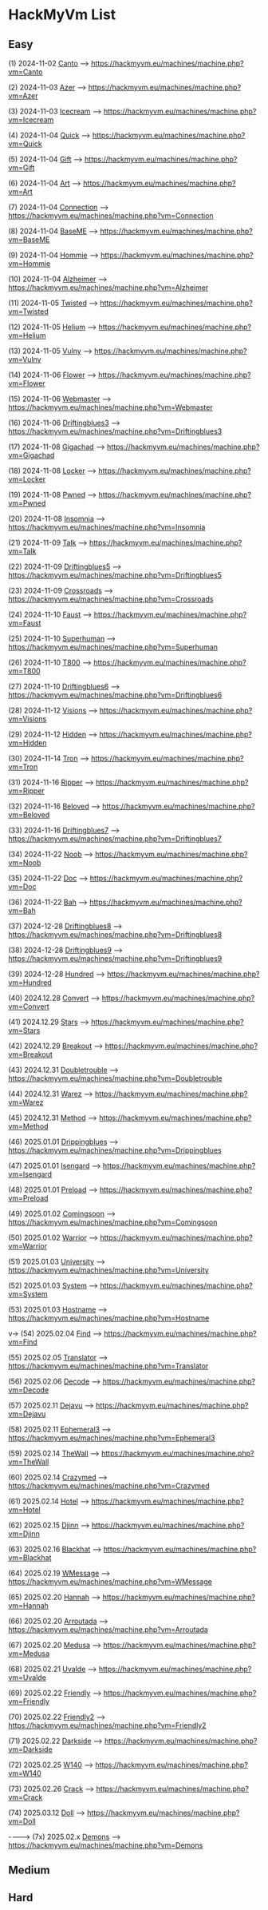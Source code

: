 # HackMyVm List

## Easy

(1) 2024-11-02 [Canto](./Canto.md) --> https://hackmyvm.eu/machines/machine.php?vm=Canto

(2) 2024-11-03 [Azer](./Azer.md) --> https://hackmyvm.eu/machines/machine.php?vm=Azer

(3) 2024-11-03 [Icecream](./Icecream.md) --> https://hackmyvm.eu/machines/machine.php?vm=Icecream

(4) 2024-11-04 [Quick](./Quick.md) --> https://hackmyvm.eu/machines/machine.php?vm=Quick

(5) 2024-11-04 [Gift](./Gift.md) --> https://hackmyvm.eu/machines/machine.php?vm=Gift

(6) 2024-11-04 [Art](./Art.md) --> https://hackmyvm.eu/machines/machine.php?vm=Art

(7) 2024-11-04 [Connection](./Connection.md) --> https://hackmyvm.eu/machines/machine.php?vm=Connection

(8) 2024-11-04 [BaseME](./BaseME.md) --> https://hackmyvm.eu/machines/machine.php?vm=BaseME

(9) 2024-11-04 [Hommie](./Hommie.md) --> https://hackmyvm.eu/machines/machine.php?vm=Hommie

(10) 2024-11-04 [Alzheimer](./Alzheimer.md) --> https://hackmyvm.eu/machines/machine.php?vm=Alzheimer

(11) 2024-11-05 [Twisted](./Twisted.md) --> https://hackmyvm.eu/machines/machine.php?vm=Twisted

(12) 2024-11-05 [Helium](./Helium.md) --> https://hackmyvm.eu/machines/machine.php?vm=Helium

(13) 2024-11-05 [Vulny](./Vulny.md) --> https://hackmyvm.eu/machines/machine.php?vm=Vulny

(14) 2024-11-06 [Flower](./Flower.md) --> https://hackmyvm.eu/machines/machine.php?vm=Flower

(15) 2024-11-06 [Webmaster](./Webmaster.md) --> https://hackmyvm.eu/machines/machine.php?vm=Webmaster

(16) 2024-11-06 [Driftingblues3](./Driftingblues3.md) --> https://hackmyvm.eu/machines/machine.php?vm=Driftingblues3

(17) 2024-11-08 [Gigachad](./Gigachad.md) --> https://hackmyvm.eu/machines/machine.php?vm=Gigachad

(18) 2024-11-08 [Locker](./Locker.md) --> https://hackmyvm.eu/machines/machine.php?vm=Locker

(19) 2024-11-08 [Pwned](./Pwned.md) --> https://hackmyvm.eu/machines/machine.php?vm=Pwned

(20) 2024-11-08 [Insomnia](./Insomnia.md) --> https://hackmyvm.eu/machines/machine.php?vm=Insomnia

(21) 2024-11-09 [Talk](./Talk.md) --> https://hackmyvm.eu/machines/machine.php?vm=Talk

(22) 2024-11-09 [Driftingblues5](./Driftingblues5.md) --> https://hackmyvm.eu/machines/machine.php?vm=Driftingblues5

(23) 2024-11-09 [Crossroads](./Crossroads.md) --> https://hackmyvm.eu/machines/machine.php?vm=Crossroads

(24) 2024-11-10 [Faust](./Faust.md) --> https://hackmyvm.eu/machines/machine.php?vm=Faust

(25) 2024-11-10 [Superhuman](./Superhuman.md) --> https://hackmyvm.eu/machines/machine.php?vm=Superhuman

(26) 2024-11-10 [T800](./T800.md) --> https://hackmyvm.eu/machines/machine.php?vm=T800

(27) 2024-11-10 [Driftingblues6](./Driftingblues6.md) --> https://hackmyvm.eu/machines/machine.php?vm=Driftingblues6

(28) 2024-11-12 [Visions](./Visions.md) --> https://hackmyvm.eu/machines/machine.php?vm=Visions

(29) 2024-11-12 [Hidden](./Hidden.md) --> https://hackmyvm.eu/machines/machine.php?vm=Hidden

(30) 2024-11-14 [Tron](./Tron.md) --> https://hackmyvm.eu/machines/machine.php?vm=Tron

(31) 2024-11-16 [Ripper](./Ripper.md) --> https://hackmyvm.eu/machines/machine.php?vm=Ripper

(32) 2024-11-16 [Beloved](./Beloved.md) --> https://hackmyvm.eu/machines/machine.php?vm=Beloved

(33) 2024-11-16 [Driftingblues7](./Driftingblues7.md) --> https://hackmyvm.eu/machines/machine.php?vm=Driftingblues7

(34) 2024-11-22 [Noob](./Noob.md) --> https://hackmyvm.eu/machines/machine.php?vm=Noob

(35) 2024-11-22 [Doc](./Doc.md) --> https://hackmyvm.eu/machines/machine.php?vm=Doc

(36) 2024-11-22 [Bah](./Bah.md) --> https://hackmyvm.eu/machines/machine.php?vm=Bah

(37) 2024-12-28 [Driftingblues8](./Driftingblues8.md) --> https://hackmyvm.eu/machines/machine.php?vm=Driftingblues8

(38) 2024-12-28 [Driftingblues9](./Driftingblues9.md) --> https://hackmyvm.eu/machines/machine.php?vm=Driftingblues9

(39) 2024-12-28 [Hundred](./Hundred.md) --> https://hackmyvm.eu/machines/machine.php?vm=Hundred

(40) 2024.12.28 [Convert](./Convert.md) --> https://hackmyvm.eu/machines/machine.php?vm=Convert

(41) 2024.12.29 [Stars](./Stars.md) --> https://hackmyvm.eu/machines/machine.php?vm=Stars

(42) 2024.12.29 [Breakout](./Breakout.md) --> https://hackmyvm.eu/machines/machine.php?vm=Breakout

(43) 2024.12.31 [Doubletrouble](./Doubletrouble.md) --> https://hackmyvm.eu/machines/machine.php?vm=Doubletrouble

(44) 2024.12.31 [Warez](./Warez.md) --> https://hackmyvm.eu/machines/machine.php?vm=Warez

(45) 2024.12.31 [Method](./Method.md) --> https://hackmyvm.eu/machines/machine.php?vm=Method

(46) 2025.01.01 [Drippingblues](./Drippingblues.md) --> https://hackmyvm.eu/machines/machine.php?vm=Drippingblues

(47) 2025.01.01 [Isengard](./Isengard.md) --> https://hackmyvm.eu/machines/machine.php?vm=Isengard

(48) 2025.01.01 [Preload](./Preload.md) --> https://hackmyvm.eu/machines/machine.php?vm=Preload

(49) 2025.01.02 [Comingsoon](./Comingsoon.md) --> https://hackmyvm.eu/machines/machine.php?vm=Comingsoon

(50) 2025.01.02 [Warrior](./Warrior.md) --> https://hackmyvm.eu/machines/machine.php?vm=Warrior

(51) 2025.01.03 [University](./University.md) --> https://hackmyvm.eu/machines/machine.php?vm=University

(52) 2025.01.03 [System](./System.md) --> https://hackmyvm.eu/machines/machine.php?vm=System

(53) 2025.01.03 [Hostname](./Hostname.md) --> https://hackmyvm.eu/machines/machine.php?vm=Hostname

v-> (54) 2025.02.04 [Find](./Find.md) --> https://hackmyvm.eu/machines/machine.php?vm=Find

(55) 2025.02.05 [Translator](./Translator.md) --> https://hackmyvm.eu/machines/machine.php?vm=Translator

(56) 2025.02.06 [Decode](./Decode.md) --> https://hackmyvm.eu/machines/machine.php?vm=Decode

(57) 2025.02.11 [Dejavu](./Dejavu.md) --> https://hackmyvm.eu/machines/machine.php?vm=Dejavu

(58) 2025.02.11 [Ephemeral3](./Ephemeral3.md) --> https://hackmyvm.eu/machines/machine.php?vm=Ephemeral3

(59) 2025.02.14 [TheWall](./TheWall.md) --> https://hackmyvm.eu/machines/machine.php?vm=TheWall

(60) 2025.02.14 [Crazymed](./Crazymed.md) --> https://hackmyvm.eu/machines/machine.php?vm=Crazymed

(61) 2025.02.14 [Hotel](./Hotel.md) --> https://hackmyvm.eu/machines/machine.php?vm=Hotel

(62) 2025.02.15 [Djinn](./Djinn.md) --> https://hackmyvm.eu/machines/machine.php?vm=Djinn

(63) 2025.02.16 [Blackhat](./Blackhat.md) --> https://hackmyvm.eu/machines/machine.php?vm=Blackhat

(64) 2025.02.19 [WMessage](./WMessage.md) --> https://hackmyvm.eu/machines/machine.php?vm=WMessage

(65) 2025.02.20 [Hannah](./Hannah.md) --> https://hackmyvm.eu/machines/machine.php?vm=Hannah

(66) 2025.02.20 [Arroutada](./Arroutada.md) --> https://hackmyvm.eu/machines/machine.php?vm=Arroutada

(67) 2025.02.20 [Medusa](./Medusa.md) --> https://hackmyvm.eu/machines/machine.php?vm=Medusa

(68) 2025.02.21 [Uvalde](./Uvalde.md) --> https://hackmyvm.eu/machines/machine.php?vm=Uvalde

(69) 2025.02.22 [Friendly](./Friendly.md) --> https://hackmyvm.eu/machines/machine.php?vm=Friendly

(70) 2025.02.22 [Friendly2](./Friendly2.md) --> https://hackmyvm.eu/machines/machine.php?vm=Friendly2

(71) 2025.02.22 [Darkside](./Darkside.md) --> https://hackmyvm.eu/machines/machine.php?vm=Darkside

(72) 2025.02.25 [W140](./W140.md) --> https://hackmyvm.eu/machines/machine.php?vm=W140

(73) 2025.02.26 [Crack](./Crack.md) --> https://hackmyvm.eu/machines/machine.php?vm=Crack

(74) 2025.03.12 [Doll](./Doll.md) --> https://hackmyvm.eu/machines/machine.php?vm=Doll

----> (7x) 2025.02.x [Demons](./Demons.md) --> https://hackmyvm.eu/machines/machine.php?vm=Demons

## Medium

## Hard
